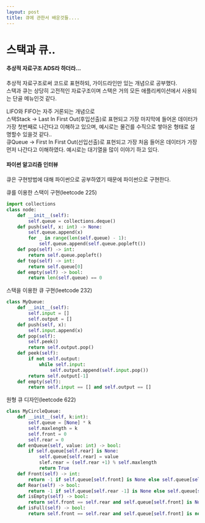 ```yaml
---
layout: post
title: 큐에 관한서 배운것들....
---
```


# 스택과 큐..
#### 추상적 자료구조 ADS라 하더라...
추상적 자료구조로써 코드로 표현하되, 가이드라인만 있는 개념으로 공부했다.  
스택과 큐는 상당히 고전적인 자료구조이며 스택은 거의 모든 애플리케이션에서 사용되는 단골 메뉴인것 같다.  

LIFO와 FIFO는 자주 거론되는 개념으로  
스택Stack -> Last In First Out(후입선출)로 표현되고 가장 마지막에 들어온 데이터가 가장 첫번째로 나간다고 이해하고 있으며, 예시로는 물건를 수직으로 쌓아온 형태로 설명할수 있을것 같다..  
큐Queue -> First In First Out(선입선출)로 표현되고 가장 처음 들어온 데이터가 가장 먼저 나간다고 이해하였다. 예시로는 대기열을 많이 이야기 하고 있다.  

#### 파이썬 알고리즘 인터뷰
큐은 구현방법에 대해 파이썬으로 공부하였기 때문에 파이썬으로 구현한다.

큐를 이용한 스택이 구현(leetcode 225)
```python
import collections
class node:
    def __init__(self):
        self.queue = collections.deque()
    def push(self, x: int) -> None:
        self.queue.append(x)
        for _ in range(len(self.queue) - 1):
            self.queue.append(self.queue.popleft())
    def pop(self) -> int:
        return self.queue.popleft()
    def top(self) -> int:
        return self.queue[0]
    def empty(self) -> bool:
        return len(self.queue) == 0
```

스택을 이용한 큐 구현(leetcode 232)
```python
class MyQueue:
    def __init__(self):
        self.input = []
        self.output = []
    def push(self, x):
        self.input.append(x)
    def pop(self):
        self.peek()
        return self.output.pop()
    def peek(self):
        if not self.output:
            while self.input:
                self.output.append(self.input.pop())
        return self.output[-1]
    def empty(self):
        return self.input == [] and self.output == []
```

원형 큐 디자인(leetcode 622)
```python
class MyCircleQueue:
    def __init__(self, k:int):
        self.queue = [None] * k
        self.maxlength = k
        self.front = 0
        self.rear = 0
    def enQueue(self, value: int) -> bool:
        if self.queue[self.rear] is None:
            self.queue[self.rear] = value
            slef.rear = (self.rear +1) % self.maxlength
            return True
    def Front(self) -> int:
        return -1 if self.queue[self.front] is None else self.queue[self.front]
    def Rear(self) -> bool:
        return -1 if self.queue[self.rear -1] is None else self.queue[self.rear -1]
    def isEmpty(self) -> bool:
        return self.front == self.rear and self.queue[self.front] is None
    def isFull(self) -> bool:
        return self.front == self.rear and self.queue[self.front] is not None
```



